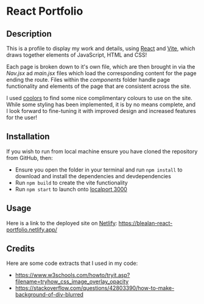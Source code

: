 # React Portfolio

## Description

This is a profile to display my work and details, using [React](https://react.dev/) and [Vite](https://vitejs.dev/), which draws together elements of JavaScript, HTML and CSS!

Each page is broken down to it's own file, which are then brought in via the *Nav.jsx* ad *main.jsx* files which load the corresponding content for the page ending the route. Files within the *components* folder handle page functionality and elements of the page that are consistent across the site. 

I used [coolors](https://coolors.co/) to find some nice complimentary colours to use on the site. While some styling has been implemented, it is by no means complete, and I look forward to fine-tuning it with improved design and increased features for the user!

## Installation

If you wish to run from local machine ensure you have cloned the repository from GitHub, then:
* Ensure you open the folder in your terminal and run `npm install` to download and install the dependencies and devdependencies
* Run `npm build` to create the vite functionality
* Run `npm start` to launch onto [localport 3000](http://localhost:3000/)

## Usage

Here is a link to the deployed site on [Netlify](https://www.netlify.com/):
https://blealan-react-portfolio.netlify.app/

## Credits

Here are some code extracts that I used in my code:
- https://www.w3schools.com/howto/tryit.asp?filename=tryhow_css_image_overlay_opacity
- https://stackoverflow.com/questions/42803390/how-to-make-background-of-div-blurred